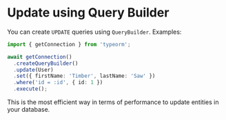 # Update using Query Builder

You can create `UPDATE` queries using `QueryBuilder`.
Examples:

```typescript
import { getConnection } from 'typeorm';

await getConnection()
  .createQueryBuilder()
  .update(User)
  .set({ firstName: 'Timber', lastName: 'Saw' })
  .where('id = :id', { id: 1 })
  .execute();
```

This is the most efficient way in terms of performance to update entities in your database.
